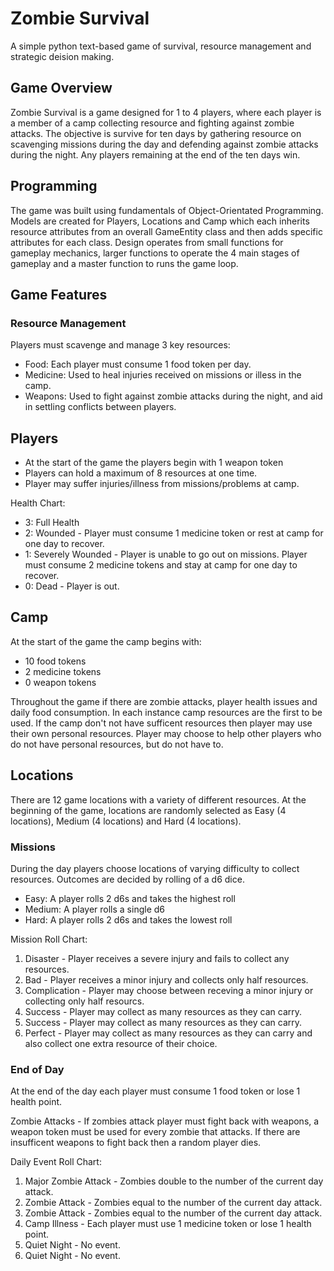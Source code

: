 # Zombie Survival
 A simple python text-based game of survival, resource management and strategic deision making.

 ## Game Overview
 Zombie Survival is a game designed for 1 to 4 players, where each player is a member of a camp collecting resource and fighting against zombie attacks.
 The objective is survive for ten days by gathering resource on scavenging missions during the day and defending against zombie attacks during the night.
 Any players remaining at the end of the ten days win.

 ## Programming
 The game was built using fundamentals of Object-Orientated Programming.
 Models are created for Players, Locations and Camp which each inherits resource attributes from an overall GameEntity class and then adds specific attributes for each class. 
 Design operates from small functions for gameplay mechanics, larger functions to operate the 4 main stages of gameplay and a master function to runs the game loop.

 ## Game Features

 ### Resource Management
 Players must scavenge and manage 3 key resources:
 * Food: Each player must consume 1 food token per day.
 * Medicine: Used to heal injuries received on missions or illess in the camp.
 * Weapons: Used to fight against zombie attacks during the night, and aid in settling conflicts between players.

## Players
* At the start of the game the players begin with 1 weapon token
* Players can hold a maximum of 8 resources at one time.
* Player may suffer injuries/illness from missions/problems at camp.

Health Chart:

* 3: Full Health
* 2: Wounded - Player must consume 1 medicine token or rest at camp for one day to recover. 
* 1: Severely Wounded - Player is unable to go out on missions. Player must consume 2 medicine tokens and stay at camp for one day to recover. 
* 0: Dead - Player is out.

## Camp
At the start of the game the camp begins with:
* 10 food tokens
* 2 medicine tokens
* 0 weapon tokens

Throughout the game if there are zombie attacks, player health issues and daily food consumption.
In each instance camp resources are the first to be used.
If the camp don't not have sufficent resources then player may use their own personal resources.
Player may choose to help other players who do not have personal resources, but do not have to.

## Locations
There are 12 game locations with a variety of different resources.
At the beginning of the game, locations are randomly selected as Easy (4 locations), Medium (4 locations) and Hard (4 locations).

### Missions
During the day players choose locations of varying difficulty to collect resources. Outcomes are decided by rolling of a d6 dice.
* Easy: A player rolls 2 d6s and takes the highest roll
* Medium: A player rolls a single d6
* Hard: A player rolls 2 d6s and takes the lowest roll

Mission Roll Chart:
1. Disaster - Player receives a severe injury and fails to collect any resources.
2. Bad - Player receives a minor injury and collects only half resources.
3. Complication - Player may choose between receving a minor injury or collecting only half resourcs.
4. Success - Player may collect as many resources as they can carry.
5. Success - Player may collect as many resources as they can carry.
6. Perfect - Player may collect as many resources as they can carry and also collect one extra resource of their choice.

### End of Day
At the end of the day each player must consume 1 food token or lose 1 health point.

Zombie Attacks - If zombies attack player must fight back with weapons, a weapon token must be used for every zombie that attacks.
If there are insufficent weapons to fight back then a random player dies.

Daily Event Roll Chart:
1. Major Zombie Attack - Zombies double to the number of the current day attack.
2. Zombie Attack - Zombies equal to the number of the current day attack.
3. Zombie Attack - Zombies equal to the number of the current day attack.
4. Camp Illness - Each player must use 1 medicine token or lose 1 health point.
5. Quiet Night - No event.
6. Quiet Night - No event.

